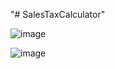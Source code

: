 "# SalesTaxCalculator" 


![image](https://user-images.githubusercontent.com/40133554/123325923-3e0ee780-d556-11eb-9a11-b10692fd7c19.png)

![image](https://user-images.githubusercontent.com/40133554/123595269-56109080-d80e-11eb-9dde-a6e871c1ef23.png)

